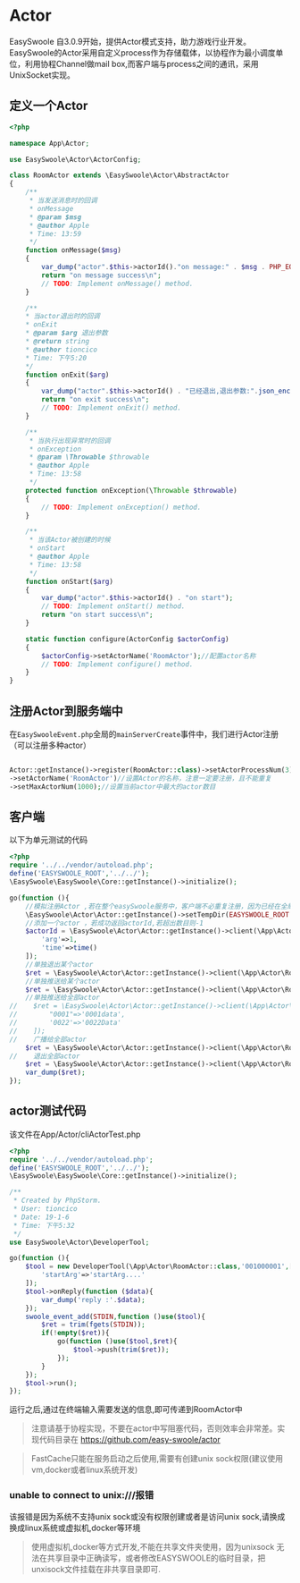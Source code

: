 # Actor
EasySwoole 自3.0.9开始，提供Actor模式支持，助力游戏行业开发。EasySwoole的Actor采用自定义process作为存储载体，以协程作为最小调度单位，利用协程Channel做mail box,而客户端与process之间的通讯，采用UnixSocket实现。

## 定义一个Actor
```php
<?php

namespace App\Actor;

use EasySwoole\Actor\ActorConfig;

class RoomActor extends \EasySwoole\Actor\AbstractActor
{
    /**
     * 当发送消息时的回调
     * onMessage
     * @param $msg
     * @author Apple
     * Time: 13:59
     */
    function onMessage($msg)
    {
        var_dump("actor".$this->actorId()."on message:" . $msg . PHP_EOL);
        return "on message success\n";
        // TODO: Implement onMessage() method.
    }

    /**
    * 当actor退出时的回调   
    * onExit
    * @param $arg 退出参数
    * @return string
    * @author tioncico
    * Time: 下午5:20
    */
    function onExit($arg)
    {
        var_dump("actor".$this->actorId() . "已经退出,退出参数:".json_encode($arg)."\n");
        return "on exit success\n";
        // TODO: Implement onExit() method.
    }

    /**
     * 当执行出现异常时的回调
     * onException
     * @param \Throwable $throwable
     * @author Apple
     * Time: 13:58
     */
    protected function onException(\Throwable $throwable)
    {
        // TODO: Implement onException() method.
    }

    /**
     * 当该Actor被创建的时候
     * onStart
     * @author Apple
     * Time: 13:58
     */
    function onStart($arg)
    {
        var_dump("actor".$this->actorId() . "on start");
        // TODO: Implement onStart() method.
        return "on start success\n";
    }

    static function configure(ActorConfig $actorConfig)
    {
        $actorConfig->setActorName('RoomActor');//配置actor名称
        // TODO: Implement configure() method.
    }
}
```

## 注册Actor到服务端中
在`EasySwooleEvent.php`全局的`mainServerCreate`事件中，我们进行Actor注册（可以注册多种actor）
```php

Actor::getInstance()->register(RoomActor::class)->setActorProcessNum(3)//设置保存actor的进程数目
->setActorName('RoomActor')//设置Actor的名称，注意一定要注册，且不能重复
->setMaxActorNum(1000);//设置当前actor中最大的actor数目

```

## 客户端
以下为单元测试的代码
```php
<?php
require '../../vendor/autoload.php';
define('EASYSWOOLE_ROOT','../../');
\EasySwoole\EasySwoole\Core::getInstance()->initialize();

go(function (){
    //模拟注册Actor ,若在整个easySwoole服务中，客户端不必重复注册，因为已经在全局事件中注册了
    \EasySwoole\Actor\Actor::getInstance()->setTempDir(EASYSWOOLE_ROOT.'Temp2')->register(\App\Actor\RoomActor::class)->setActorProcessNum(3)->setActorName('RoomActor');//一样需要注册
    //添加一个actor ，若成功返回actorId,若超出数目则-1
    $actorId = \EasySwoole\Actor\Actor::getInstance()->client(\App\Actor\RoomActor::class)->create([
        'arg'=>1,
        'time'=>time()
    ]);
    //单独退出某个actor
    $ret = \EasySwoole\Actor\Actor::getInstance()->client(\App\Actor\RoomActor::class)->exit($actorId,['test'=>'test']);
    //单独推送给某个actor
    $ret = \EasySwoole\Actor\Actor::getInstance()->client(\App\Actor\RoomActor::class)->push($actorId,'1234');
    //单独推送给全部actor
//    $ret = \EasySwoole\Actor\Actor::getInstance()->client(\App\Actor\RoomActor::class)->pushMulti([
//        "0001"=>'0001data',
//        '0022'=>'0022Data'
//    ]);
//    广播给全部actor
    $ret = \EasySwoole\Actor\Actor::getInstance()->client(\App\Actor\RoomActor::class)->broadcastPush('121212');
//    退出全部actor
    $ret = \EasySwoole\Actor\Actor::getInstance()->client(\App\Actor\RoomActor::class)->exitAll(['arg1'=>'1']);//全部退出,参数arg1=>1
    var_dump($ret);
});
```
## actor测试代码
该文件在App/Actor/cliActorTest.php
```php
<?php
require '../../vendor/autoload.php';
define('EASYSWOOLE_ROOT','../../');
\EasySwoole\EasySwoole\Core::getInstance()->initialize();

/**
 * Created by PhpStorm.
 * User: tioncico
 * Date: 19-1-6
 * Time: 下午5:32
 */
use EasySwoole\Actor\DeveloperTool;

go(function (){
    $tool = new DeveloperTool(\App\Actor\RoomActor::class,'001000001',[
        'startArg'=>'startArg....'
    ]);
    $tool->onReply(function ($data){
        var_dump('reply :'.$data);
    });
    swoole_event_add(STDIN,function ()use($tool){
        $ret = trim(fgets(STDIN));
        if(!empty($ret)){
            go(function ()use($tool,$ret){
                $tool->push(trim($ret));
            });
        }
    });
    $tool->run();
});
```
运行之后,通过在终端输入需要发送的信息,即可传递到RoomActor中

> 注意请基于协程实现，不要在actor中写阻塞代码，否则效率会非常差。实现代码目录在 https://github.com/easy-swoole/actor


> FastCache只能在服务启动之后使用,需要有创建unix sock权限(建议使用vm,docker或者linux系统开发)

### unable to connect to unix:///报错
该报错是因为系统不支持unix sock或没有权限创建或者是访问unix sock,请换成换成linux系统或虚拟机,docker等环境

> 使用虚拟机,docker等方式开发,不能在共享文件夹使用，因为unixsock 无法在共享目录中正确读写，或者修改EASYSWOOLE的临时目录，把unxisock文件挂载在非共享目录即可.
